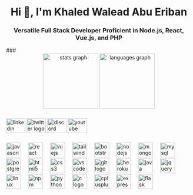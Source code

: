 <h1 align="center">Hi 👋, I'm Khaled Walead Abu Eriban</h1>
<h3 align="center">Versatile Full Stack Developer Proficient in Node.js, React, Vue.js, and PHP</h3>
###
<div align="center">
  <img src="https://github-readme-stats.vercel.app/api?username=khaled50k&hide_title=false&hide_rank=false&show_icons=true&include_all_commits=true&count_private=true&disable_animations=false&theme=dracula&locale=en&hide_border=false&order=1" height="150" alt="stats graph"  />
  <img src="https://github-readme-stats.vercel.app/api/top-langs?username=khaled50k&locale=en&hide_title=false&layout=compact&card_width=320&langs_count=5&theme=dracula&hide_border=false&order=2" height="150" alt="languages graph"  />
</div>

###

<div align="left">
  <img src="https://raw.githubusercontent.com/maurodesouza/profile-readme-generator/master/src/assets/icons/social/linkedin/default.svg" width="52" height="40" alt="linkedin logo"  />
  <img src="https://raw.githubusercontent.com/maurodesouza/profile-readme-generator/master/src/assets/icons/social/twitter/default.svg" width="52" height="40" alt="twitter logo"  />
  <img src="https://raw.githubusercontent.com/maurodesouza/profile-readme-generator/master/src/assets/icons/social/discord/default.svg" width="52" height="40" alt="discord logo"  />
  <img src="https://raw.githubusercontent.com/maurodesouza/profile-readme-generator/master/src/assets/icons/social/youtube/default.svg" width="52" height="40" alt="youtube logo"  />
</div>

###

<div align="left">
  <img src="https://cdn.jsdelivr.net/gh/devicons/devicon/icons/javascript/javascript-original.svg" height="40" alt="javascript logo"  />
  <img width="12" />
  <img src="https://cdn.jsdelivr.net/gh/devicons/devicon/icons/react/react-original.svg" height="40" alt="react logo"  />
  <img width="12" />
  <img src="https://cdn.jsdelivr.net/gh/devicons/devicon/icons/vuejs/vuejs-original.svg" height="40" alt="vuejs logo"  />
  <img width="12" />
  <img src="https://cdn.jsdelivr.net/gh/devicons/devicon/icons/tailwindcss/tailwindcss-original-wordmark.svg" height="40" alt="tailwindcss logo"  />
  <img width="12" />
  <img src="https://cdn.jsdelivr.net/gh/devicons/devicon/icons/bootstrap/bootstrap-original.svg" height="40" alt="bootstrap logo"  />
  <img width="12" />
  <img src="https://cdn.jsdelivr.net/gh/devicons/devicon/icons/nodejs/nodejs-original.svg" height="40" alt="nodejs logo"  />
  <img width="12" />
  <img src="https://cdn.jsdelivr.net/gh/devicons/devicon/icons/mongodb/mongodb-original.svg" height="40" alt="mongodb logo"  />
  <img width="12" />
  <img src="https://cdn.jsdelivr.net/gh/devicons/devicon/icons/mysql/mysql-original.svg" height="40" alt="mysql logo"  />
  <img width="12" />
  <img src="https://cdn.jsdelivr.net/gh/devicons/devicon/icons/postgresql/postgresql-original.svg" height="40" alt="postgresql logo"  />
  <img width="12" />
  <img src="https://cdn.jsdelivr.net/gh/devicons/devicon/icons/html5/html5-original.svg" height="40" alt="html5 logo"  />
  <img width="12" />
  <img src="https://cdn.jsdelivr.net/gh/devicons/devicon/icons/css3/css3-original.svg" height="40" alt="css3 logo"  />
  <img width="12" />
  <img src="https://cdn.jsdelivr.net/gh/devicons/devicon/icons/vscode/vscode-original.svg" height="40" alt="vscode logo"  />
  <img width="12" />
  <img src="https://cdn.jsdelivr.net/gh/devicons/devicon/icons/git/git-original.svg" height="40" alt="git logo"  />
  <img width="12" />
  <img src="https://cdn.jsdelivr.net/gh/devicons/devicon/icons/heroku/heroku-original.svg" height="40" alt="heroku logo"  />
  <img width="12" />
  <img src="https://cdn.jsdelivr.net/gh/devicons/devicon/icons/java/java-original.svg" height="40" alt="java logo"  />
  <img width="12" />
  <img src="https://cdn.jsdelivr.net/gh/devicons/devicon/icons/jquery/jquery-original.svg" height="40" alt="jquery logo"  />
  <img width="12" />
  <img src="https://cdn.jsdelivr.net/gh/devicons/devicon/icons/linux/linux-original.svg" height="40" alt="linux logo"  />
  <img width="12" />
  <img src="https://cdn.jsdelivr.net/gh/devicons/devicon/icons/npm/npm-original-wordmark.svg" height="40" alt="npm logo"  />
  <img width="12" />
  <img src="https://cdn.jsdelivr.net/gh/devicons/devicon/icons/python/python-original.svg" height="40" alt="python logo"  />
  <img width="12" />
  <img src="https://cdn.jsdelivr.net/gh/devicons/devicon/icons/c/c-original.svg" height="40" alt="c logo"  />
  <img width="12" />
  <img src="https://cdn.jsdelivr.net/gh/devicons/devicon/icons/cplusplus/cplusplus-original.svg" height="40" alt="cplusplus logo"  />
  <img width="12" />
  <img src="https://cdn.jsdelivr.net/gh/devicons/devicon/icons/express/express-original.svg" height="40" alt="express logo"  />
  <img width="12" />
  <img src="https://cdn.jsdelivr.net/gh/devicons/devicon/icons/flask/flask-original.svg" height="40" alt="flask logo"  />
</div>

###

###

